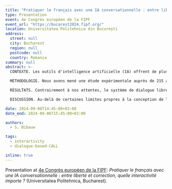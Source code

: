 ```yaml
---
title: "Pratiquer le français avec une IA conversationnelle : entre liberté et correction, quelle interactivité importe ?"
type: Presentation
event: 4e Congrès européen de la FIPF
event_url: "https://bucarest2024.fipf.org/"
location: Universitatea Politehnica din București
address:
  street: null
  city: Bucharest
  region: null
  postcode: null
  country: Romania
summary: null
abstract: >-
  CONTEXTE. Les outils d'intelligence artificielle (IA) offrent de plus en plus d'opportunités d'apprendre et de pratiquer les langues étrangères de manière autonome. Le fait de pouvoir interagir librement, sur n'importe quel thème, est souvent présenté comme un levier majeur de motivation et un atout d'une IA conversationnelle (p. ex. ChatGPT, Alexa...). Mais quelle interactivité importe le plus pour la perception et l'efficacité de ses systèmes pour l'apprentissage du FLE ?

  MÉTHODOLOGIE. Nous avons mené une étude expérimentale auprès de 215 adolescents néerlandophones apprenant le français, qui ont interagi avec deux versions d'un jeu sérieux conçu autour de conversations guidées avec des personnages parlants basés sur l'IA : [_LanguageHero_](https://www.languagehero.app/) (Linguineo). Les deux versions différaient en termes d'interactivité, l'une étant entièrement libre, tandis que l'autre reproduisait une tâche de complétion de dialogue. Nous avons mesuré les perceptions des apprenants, leur engagement et les effets d'apprentissage en termes de vocabulaire et de développement de la fluidité orale.

  RÉSULTATS. Contrairement à nos attentes, le système de dialogue libre n'a pas été perçu comme significativement différent par rapport à la tâche de complétion du dialogue. Cependant, il y avait des différences significatives dans la perception d'une version pilote du système dépourvue de mécanismes d'étayage productif et de feedback correctif. Parallèlement, l'interactivité du système de dialogue a augmenté l'engagement comportemental et la production par le biais d'essais et d'erreurs encouragés par le feedback correctif du système. L'apprentissage du vocabulaire montre néanmoins des effets relativement similaires entre les deux conditions.

  DISCUSSION. Au-delà de certaines limites propres à la conception de l'étude, nous émettons l'hypothèse que l'interactivité comprise comme la possibilité d'influencer librement le dialogue, comme elle est souvent conçue dans le contexte des jeux vidéos, n'est pas aussi importante du point de vue motivationnel qu'on pourrait le supposer. Par contre, l'interactivité telle que conçue dans les théories cognitives sur l’apprentissage des langues, conçue comme espace de négociation sur la forme et le sens fait d'étayage et de feedback correctif, semble essentielle pour la motivation d’une activité d’apprentissage perçue comme telle, pour l’engagement des apprenants dans l’activité et, in fine, pour les développements langagiers qui en découlent.

date: 2024-09-06T14:45:00+03:00
date_end: 2024-09-06T15:45:00+03:00

authors:
  - S. Bibauw

tags:
  - interactivity
  - dialogue-based-CALL

inline: true
---
```


Presentation at [4e Congrès européen de la FIPF](https://bucarest2024.fipf.org/): _Pratiquer le français avec une IA conversationnelle : entre liberté et correction, quelle interactivité importe ?_ (Universitatea Politehnica, Bucharest).
